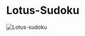 # Lotus-Sudoku
![Lotus-sudoku](https://scontent-atl3-1.xx.fbcdn.net/t31.0-8/q87/s2048x2048/13063258_1705183119771332_7544352781941827028_o.jpg)
